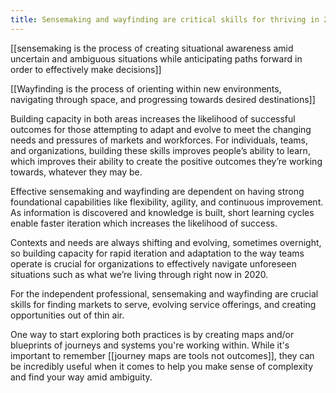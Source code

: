 ```yaml
---
title: Sensemaking and wayfinding are critical skills for thriving in 2020 and beyond
---
```

[[sensemaking is the process of creating situational awareness amid uncertain and ambiguous situations while anticipating paths forward in order to effectively make decisions]]

[[Wayfinding is the process of orienting within new environments, navigating through space, and progressing towards desired destinations]]

Building capacity in both areas increases the likelihood of successful outcomes for those attempting to adapt and evolve to meet the changing needs and pressures of markets and workforces. For individuals, teams, and organizations, building these skills improves people’s ability to learn, which improves their ability to create the positive outcomes they’re working towards, whatever they may be.

Effective sensemaking and wayfinding are dependent on having strong foundational capabilities like flexibility, agility, and continuous improvement. As information is discovered and knowledge is built, short learning cycles enable faster iteration which increases the likelihood of success.

Contexts and needs are always shifting and evolving, sometimes overnight, so building capacity for rapid iteration and adaptation to the way teams operate is crucial for organizations to effectively navigate unforeseen situations such as what we’re living through right now in 2020.

For the independent professional, sensemaking and wayfinding are crucial skills for finding markets to serve, evolving service offerings, and creating opportunities out of thin air.

One way to start exploring both practices is by creating maps and/or blueprints of journeys and systems you're working within. While it's important to remember [[journey maps are tools not outcomes]], they can be incredibly useful when it comes to help you make sense of complexity and find your way amid ambiguity.

